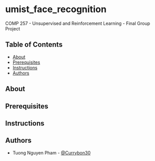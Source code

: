# umist_face_recognition

COMP 257 - Unsupervised and Reinforcement Learning - Final Group Project

## Table of Contents

+ [About](#about)
+ [Prerequisites](#prerequisites)
+ [Instructions](#instructions)
+ [Authors](#authors)

## About <a name = "about"></a>

## Prerequisites <a name = "prerequisites"></a>

## Instructions <a name = "instructions"></a>

## Authors <a name = "authors"></a>

- Tuong Nguyen Pham - [@Currybon30](#https://github.com/Currybon30)
